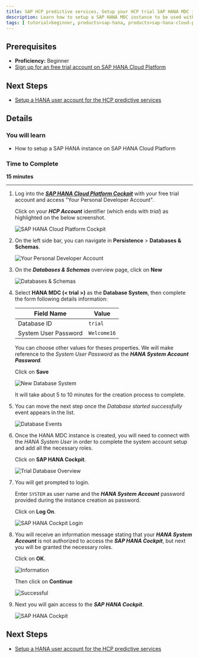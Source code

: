 ```yaml
---
title: SAP HCP predictive services, Setup your HCP trial SAP HANA MDC instance
description: Learn how to setup a SAP HANA MDC instance to be used with the SAP HCP predictive services
tags: [ tutorial>beginner, products>sap-hana, products>sap-hana-cloud-platform, products>sap-hana-cloud-platform-predictive-services, topic>predictive  ]
---
```


## Prerequisites
  - **Proficiency:** Beginner
  - [Sign up for an free trial account on SAP HANA Cloud Platform](http://go.sap.com/developer/tutorials/hcp-create-trial-account.html)

## Next Steps
  - [Setup a HANA user account for the HCP predictive services](http://go.sap.com/developer/tutorials/hcpps-hana-create-user.html)

## Details
### You will learn
  - How to setup a SAP HANA instance on SAP HANA Cloud Platform

### Time to Complete
  **15 minutes**

---

1. Log into the [***SAP HANA Cloud Platform Cockpit***](http://account.hanatrial.ondemand.com/cockpit) with your free trial account and access "Your Personal Developer Account".

    Click on your ***HCP Account*** identifier (which ends with *trial*) as highlighted on the below screenshot.

    ![SAP HANA Cloud Platform Cockpit](1.png)

1. On the left side bar, you can navigate in **Persistence** > **Databases & Schemas**.

    ![Your Personal Developer Account](2.png)

1. On the ***Databases & Schemas*** overview page, click on **New**

    ![Databases & Schemas](3.png)

1. Select **HANA MDC (< trial >)** as the **Database System**, then complete the form following details information:

    Field Name           | Value
    -------------------- | --------------
    Database ID          | `trial`
    System User Password | `Welcome16`

    You can choose other values for theses properties. We will make reference to the *System User Password* as the ***HANA System Account Password***.

    Click on **Save**

    ![New Database System](4.png)

    It will take about 5 to 10 minutes for the creation process to complete.

1. You can move the next step once the *Database started successfully* event appears in the list.

    ![Database Events](5.png)

1. Once the HANA MDC instance is created, you will need to connect with the *HANA System User* in order to complete the system account setup and add all the necessary roles.

    Click on **SAP HANA Cockpit**.

    ![Trial Database Overview](6.png)

1. You will get prompted to login.

    Enter `SYSTEM` as user name and the ***HANA System Account*** password provided during the instance creation as password.

    Click on **Log On**.

    ![SAP HANA Cockpit Login](7.png)

1. You will receive an information message stating that your ***HANA System Account*** is not authorized to access the ***SAP HANA Cockpit***, but next you will be granted the necessary roles.

    Click on **OK**.

    ![Information](8.png)

    Then click on **Continue**

    ![Successful](9.png)

1. Next you will gain access to the ***SAP HANA Cockpit***.

    ![SAP HANA Cockpit](10.png)

## Next Steps
  - [Setup a HANA user account for the HCP predictive services](http://go.sap.com/developer/tutorials/hcpps-hana-create-user.html)
